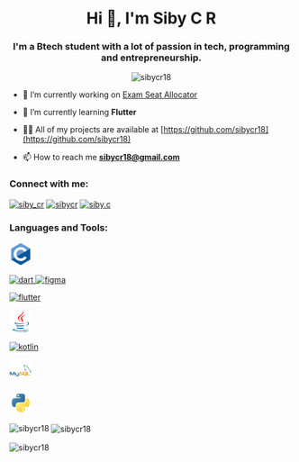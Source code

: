 <h1 align="center">Hi 👋, I'm Siby C R</h1>
<h3 align="center">I'm a Btech student with a lot of passion in tech, programming and entrepreneurship.</h3>

<p align="center"> <img src="https://komarev.com/ghpvc/?username=sibycr18&label=Profile%20views&color=4ac41c&style=flat" alt="sibycr18" /> </p>

- 🔭 I’m currently working on [Exam Seat Allocator](https://github.com/Govind-S-B/ExamHall-SeatAllocator)

- 🌱 I’m currently learning **Flutter**

- 👨‍💻 All of my projects are available at [https://github.com/sibycr18](https://github.com/sibycr18)

- 📫 How to reach me **sibycr18@gmail.com**

<h3 align="left">Connect with me:</h3>
<p align="left">
<a href="https://twitter.com/siby_cr" target="blank"><img align="center" src="https://raw.githubusercontent.com/rahuldkjain/github-profile-readme-generator/master/src/images/icons/Social/twitter.svg" alt="siby_cr" height="30" width="40" /></a>
<a href="https://linkedin.com/in/sibycr" target="blank"><img align="center" src="https://raw.githubusercontent.com/rahuldkjain/github-profile-readme-generator/master/src/images/icons/Social/linked-in-alt.svg" alt="sibycr" height="30" width="40" /></a>
<a href="https://instagram.com/siby.c" target="blank"><img align="center" src="https://raw.githubusercontent.com/rahuldkjain/github-profile-readme-generator/master/src/images/icons/Social/instagram.svg" alt="siby.c" height="30" width="40" /></a>
</p>


<h3 align="left">Languages and Tools:</h3>

<p align="left">
<a href="https://www.cprogramming.com/" target="_blank" rel="noreferrer"> <img src="https://raw.githubusercontent.com/devicons/devicon/master/icons/c/c-original.svg" alt="c" width="40" height="40"/> </a>

<a href="https://dart.dev" target="_blank" rel="noreferrer"> <img src="https://www.vectorlogo.zone/logos/dartlang/dartlang-icon.svg" alt="dart" width="40" height="40"/> </a> <a href="https://www.figma.com/" target="_blank" rel="noreferrer"> <img src="https://www.vectorlogo.zone/logos/figma/figma-icon.svg" alt="figma" width="40" height="40"/> </a>

<a href="https://flutter.dev" target="_blank" rel="noreferrer"> <img src="https://www.vectorlogo.zone/logos/flutterio/flutterio-icon.svg" alt="flutter" width="40" height="40"/> </a>

<a href="https://www.java.com" target="_blank" rel="noreferrer"> <img src="https://raw.githubusercontent.com/devicons/devicon/master/icons/java/java-original.svg" alt="java" width="40" height="40"/> </a>

<a href="https://kotlinlang.org" target="_blank" rel="noreferrer"> <img src="https://www.vectorlogo.zone/logos/kotlinlang/kotlinlang-icon.svg" alt="kotlin" width="40" height="40"/> </a>

<a href="https://www.mysql.com/" target="_blank" rel="noreferrer"> <img src="https://raw.githubusercontent.com/devicons/devicon/master/icons/mysql/mysql-original-wordmark.svg" alt="mysql" width="40" height="40"/> </a>

<a href="https://www.python.org" target="_blank" rel="noreferrer"> <img src="https://raw.githubusercontent.com/devicons/devicon/master/icons/python/python-original.svg" alt="python" width="40" height="40"/> </a>
</p>


<!-- <p> -->
<img align="left" src="https://github-readme-stats.vercel.app/api/top-langs?username=sibycr18&show_icons=true&theme=radical&locale=en&layout=compact" alt="sibycr18" />
<!-- </p> -->

<p>&nbsp;<img align="center" src="https://github-readme-stats.vercel.app/api?username=sibycr18&show_icons=true&theme=radical&locale=en" alt="sibycr18" /></p>

<p><img align="center" src="https://github-readme-streak-stats.herokuapp.com/?user=sibycr18&theme=radical" alt="sibycr18" /></p>




<!-- ![Siby's github stats](https://github-readme-stats.vercel.app/api?username=sibycr18&show_icons=true&theme=radical&hide_border=false) -->
<!-- <br><br> -->
<!-- ![Profile views](https://gpvc.arturio.dev/sibycr18) -->